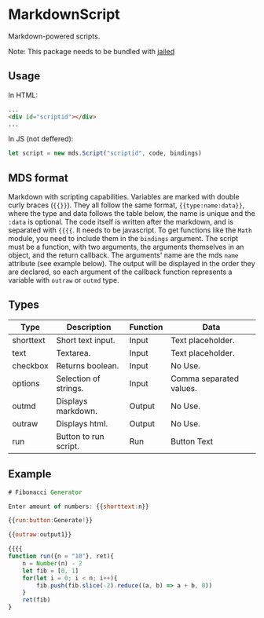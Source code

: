 # MarkdownScript

Markdown-powered scripts.

Note: This package needs to be bundled with
[jailed](https://github.com/asvd/jailed)

## Usage

In HTML:

```html
...
<div id="scriptid"></div>
...
```

In JS (not deffered):

```javascript
let script = new mds.Script("scriptid", code, bindings)
```

## MDS format

Markdown with scripting capabilities. Variables are marked with double curly
braces (`{{}}`). They all follow the same format, `{{type:name:data}}`, where
the type and data follows the table below, the name is unique and the `:data`
is optional. The code itself is written after the markdown, and is separated
with `{{{{`. It needs to be javascript. To get functions like the `Math` module,
you need to include them in the `bindings` argument. The script must be a
function, with two arguments, the arguments themselves in an object, and the
return callback. The arguments' name are the mds `name` attribute (see example
below). The output will be displayed in the order they are declared, so each
argument of the callback function represents a variable with `outraw` or `outmd`
type.

## Types

| Type      | Description           | Function | Data                    |
| --------- | --------------------- | -------- | ----------------------- |
| shorttext | Short text input.     | Input    | Text placeholder.       |
| text      | Textarea.             | Input    | Text placeholder.       |
| checkbox  | Returns boolean.      | Input    | No Use.                 |
| options   | Selection of strings. | Input    | Comma separated values. |
| outmd     | Displays markdown.    | Output   | No Use.                 |
| outraw    | Displays html.        | Output   | No Use.                 |
| run       | Button to run script. | Run      | Button Text             |

## Example

```javascript
# Fibonacci Generator

Enter amount of numbers: {{shorttext:n}}

{{run:button:Generate!}}

{{outraw:output1}}

{{{{
function run({n = "10"}, ret){
	n = Number(n) - 2
	let fib = [0, 1]
	for(let i = 0; i < n; i++){
		fib.push(fib.slice(-2).reduce((a, b) => a + b, 0))
	}
	ret(fib)
}
```
